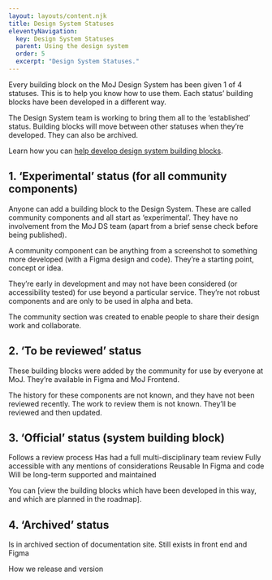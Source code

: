 ```yaml
---
layout: layouts/content.njk
title: Design System Statuses
eleventyNavigation:
  key: Design System Statuses
  parent: Using the design system
  order: 5
  excerpt: "Design System Statuses."
---
```


Every building block on the MoJ Design System has been given 1 of 4 statuses. This is to help you know how to use them. Each status’ building blocks have been developed in a different way. 

The Design System team is working to bring them all to the ‘established’ status. Building blocks will move between other statuses when they’re developed. They can also be archived.

Learn how you can [help develop design system building blocks](/get-involved/suggest-a-change/).

## 1. ‘Experimental’ status (for all community components)

Anyone can add a building block to the Design System. These are called community components and all start as ‘experimental’. They have no involvement from the MoJ DS team (apart from a brief sense check before being published). 

A community component can be anything from a screenshot to something more developed (with a Figma design and code). They’re a starting point, concept or idea. 

They’re early in development and may not have been considered (or accessibility tested) for use beyond a particular service. They’re not robust components and are only to be used in alpha and beta. 

The community section was created to enable people to share their design work and collaborate.   

## 2. ‘To be reviewed’ status  

These building blocks were added by the community for use by everyone at MoJ. They’re available in Figma and MoJ Frontend. 

The history for these components are not known, and they have not been reviewed recently. The work to review them is not known. They’ll be reviewed and then updated.  

## 3. ‘Official’ status (system building block)

Follows a review process 
Has had a full multi-disciplinary team review 
Fully accessible with any mentions of considerations
Reusable In Figma and code
Will be long-term supported and maintained 

You can [view the building blocks which have been developed in this way, and which are planned in the roadmap]. 

## 4. ‘Archived’ status

Is in archived section of documentation site.
Still exists in front end and Figma

How we release and version
